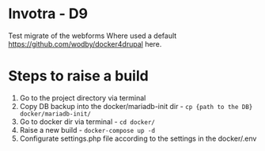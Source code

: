 # Invotra - D9

Test migrate of the webforms
Where used a default https://github.com/wodby/docker4drupal here.

# Steps to raise a build

1. Go to the project directory via terminal
2. Copy DB backup into the docker/mariadb-init dir - `cp {path to the DB} docker/mariadb-init/` 
3. Go to docker dir via terminal - `cd docker/`
4. Raise a new build  - `docker-compose up -d`
5. Configurate settings.php file according to the settings in the docker/.env
